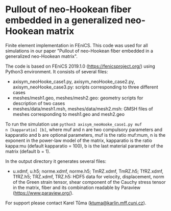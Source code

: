 # Pullout of neo-Hookean fiber embedded in a generalized neo-Hookean matrix
Finite element implementation in FEniCS. This code was used for all simulations in our paper "Pullout of neo-Hookean fiber embedded in a generalized neo-Hookean matrix".

The code is based on FEniCS 2019.1.0 (https://fenicsproject.org/) using Python3 environment. It consists of several files:
* axisym_neoHooke_case1.py, axisym_neoHooke_case2.py, axisym_neoHooke_case3.py: scripts corresponding to three different cases
* meshes/mesh1.geo, meshes/mesh2.geo: geometry scripts for description of two cases
* meshes/data/mesh1.msh, meshes/data/mesh2.msh: GMSH files of meshes corresponding to mesh1.geo and mesh2.geo

To run the simulation use <code>python3 axisym_neoHooke_case1.py muf n [kapparatio] [b]</code>, where muf and n are two compulsory parameters and kapparatio and b are optional parameters, muf is the ratio muf:mum, n is the exponent in the power-law model of the matrix, kapparatio is the ratio kappa:mu (default kapparatio = 100), b is the last material parameter of the matrix (default  b = 1).

In the output directory it generates several files:
* u.xdmf, u.h5; norme.xdmf, norme.h5; TmRZ.xdmf, TmRZ.h5; TfRZ.xdmf, TfRZ.h5; TRZ.xdmf, TRZ.h5: HDF5 data for velocity, displacement, norm of the Green strain tensor, shear component of the Cauchy stress tensor in the matrix, fiber and its combination readable by Paraview (https://www.paraview.org/).

For support please contact Karel Tůma (ktuma@karlin.mff.cuni.cz).
